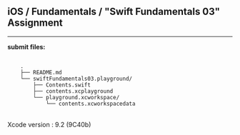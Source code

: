 ## iOS / Fundamentals / "Swift Fundamentals 03" Assignment

----

**submit files:**<br />

```

    .
    ├── README.md
    └── swiftFundamentals03.playground/
        ├── Contents.swift
        ├── contents.xcplayground
        └── playground.xcworkspace/
            └── contents.xcworkspacedata

```

<br />
Xcode version : 9.2 (9C40b)<br />
<br />
